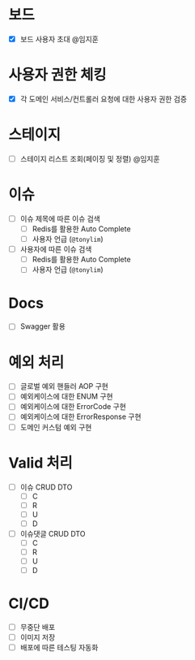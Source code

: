 # 보드

- [x]  보드 사용자 초대 @임지훈

# 사용자 권한 체킹

- [x] 각 도메인 서비스/컨트롤러 요청에 대한 사용자 권한 검증

# 스테이지

- [ ]  스테이지 리스트 조회(페이징 및 정렬) @임지훈

# 이슈

- [ ] 이슈 제목에 따른 이슈 검색
    - [ ] Redis를 활용한 Auto Complete
    - [ ] 사용자 언급 (`@tonylim`)
- [ ] 사용자에 따른 이슈 검색
    - [ ] Redis를 활용한 Auto Complete
    - [ ] 사용자 언급 (`@tonylim`)

# Docs

- [ ] Swagger 활용

# 예외 처리

- [ ] 글로벌 예외 핸들러 AOP 구현
- [ ] 예외케이스에 대한 ENUM 구현
- [ ] 예외케이스에 대한 ErrorCode 구현
- [ ] 예외케이스에 대한 ErrorResponse 구현
- [ ] 도메인 커스텀 예외 구현

# Valid 처리

- [ ] 이슈 CRUD DTO
    - [ ] C
    - [ ] R
    - [ ] U
    - [ ] D
- [ ] 이슈댓글 CRUD DTO
    - [ ] C
    - [ ] R
    - [ ] U
    - [ ] D

# CI/CD

- [ ] 무중단 배포
- [ ] 이미지 저장
- [ ] 배포에 따른 테스팅 자동화
